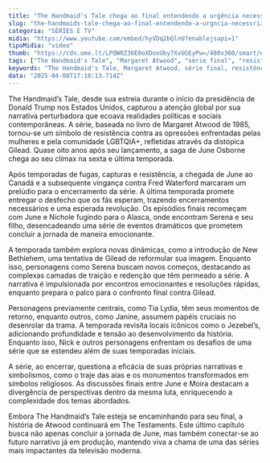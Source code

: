 ```yaml
---
title: "The Handmaid's Tale chega ao final entendendo a urgência necessária para a trama"
slug: "the-handmaids-tale-chega-ao-final-entendendo-a-urgncia-necessria-para-a-trama"
categoria: "SÉRIES E TV"
midia: "https://www.youtube.com/embed/hyVDq2bQlnU?enablejsapi=1"
tipoMidia: "video"
thumb: "https://cdn.ome.lt/LPQW0Z36E8oXDoxUby7XvUGEyPw=/480x360/smart/extras/conteudos/handmaids-tale-capa.jpg"
tags: ["The Handmaid's Tale", "Margaret Atwood", "série final", "resistência feminina", "LGBTQIA+", "distopia", "revolução", "The Testaments"]
keywords: "The Handmaid's Tale, Margaret Atwood, série final, resistência feminina, LGBTQIA+, distopia, revolução, The Testaments"
data: "2025-04-08T17:10:13.714Z"
---
```


The Handmaid’s Tale, desde sua estreia durante o início da presidência de Donald Trump nos Estados Unidos, capturou a atenção global por sua narrativa perturbadora que ecoava realidades políticas e sociais contemporâneas. A série, baseada no livro de Margaret Atwood de 1985, tornou-se um símbolo de resistência contra as opressões enfrentadas pelas mulheres e pela comunidade LGBTQIA+, refletidas através da distópica Gilead. Quase oito anos após seu lançamento, a saga de June Osborne chega ao seu clímax na sexta e última temporada. 

Após temporadas de fugas, capturas e resistência, a chegada de June ao Canadá e a subsequente vingança contra Fred Waterford marcaram um prelúdio para o encerramento da série. A última temporada promete entregar o desfecho que os fãs esperam, trazendo encerramentos necessários e uma esperada revolução. Os episódios finais recomeçam com June e Nichole fugindo para o Alasca, onde encontram Serena e seu filho, desencadeando uma série de eventos dramáticos que prometem concluir a jornada de maneira emocionante. 

A temporada também explora novas dinâmicas, como a introdução de New Bethlehem, uma tentativa de Gilead de reformular sua imagem. Enquanto isso, personagens como Serena buscam novos começos, destacando as complexas camadas de traição e redenção que têm permeado a série. A narrativa é impulsionada por encontros emocionantes e resoluções rápidas, enquanto prepara o palco para o confronto final contra Gilead. 

Personagens previamente centrais, como Tia Lydia, têm seus momentos de retorno, enquanto outros, como Janine, assumem papéis cruciais no desenrolar da trama. A temporada revisita locais icônicos como o Jezebel’s, adicionando profundidade e tensão ao desenvolvimento da história. Enquanto isso, Nick e outros personagens enfrentam os desafios de uma série que se estendeu além de suas temporadas iniciais. 

A série, ao encerrar, questiona a eficácia de suas próprias narrativas e simbolismos, como o traje das aias e os monumentos transformados em símbolos religiosos. As discussões finais entre June e Moira destacam a divergência de perspectivas dentro da mesma luta, enriquecendo a complexidade dos temas abordados. 

Embora The Handmaid’s Tale esteja se encaminhando para seu final, a história de Atwood continuará em The Testaments. Este último capítulo busca não apenas concluir a jornada de June, mas também conectar-se ao futuro narrativo já em produção, mantendo viva a chama de uma das séries mais impactantes da televisão moderna.